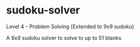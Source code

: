 # sudoku-solver
<p>Level 4 - Problem Solving (Extended to 9x9 sudoku)</p>
<p>A 9x9 sudoku solver to solve to up to 51 blanks</p>

